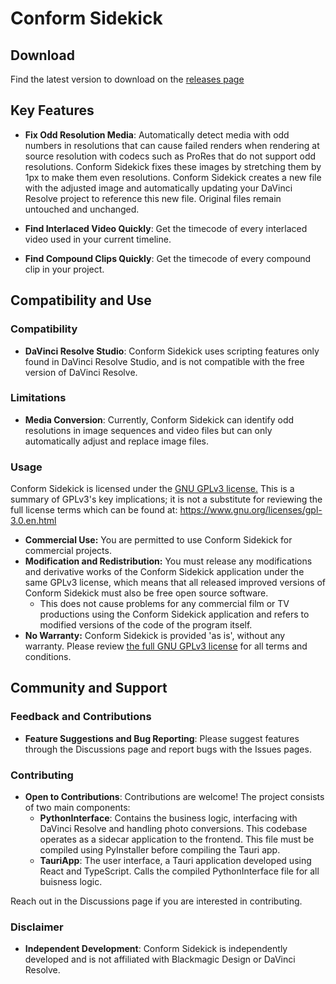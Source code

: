 # Conform Sidekick

## Download

Find the latest version to download on the [releases page](https://github.com/beauwright/Conform-Sidekick/releases/latest)

## Key Features

- **Fix Odd Resolution Media**: Automatically detect media with odd numbers in resolutions that can cause failed renders when rendering at source resolution with codecs such as ProRes that do not support odd resolutions. Conform Sidekick fixes these images by stretching them by 1px to make them even resolutions. Conform Sidekick creates a new file with the adjusted image and automatically updating your DaVinci Resolve project to reference this new file. Original files remain untouched and unchanged.

- **Find Interlaced Video Quickly**: Get the timecode of every interlaced video used in your current timeline.

- **Find Compound Clips Quickly**: Get the timecode of every compound clip in your project.

## Compatibility and Use

### Compatibility
- **DaVinci Resolve Studio**: Conform Sidekick uses scripting features only found in DaVinci Resolve Studio, and is not compatible with the free version of DaVinci Resolve.

### Limitations
- **Media Conversion**: Currently, Conform Sidekick can identify odd resolutions in image sequences and video files but can only automatically adjust and replace image files.

### Usage

Conform Sidekick is licensed under the [GNU GPLv3 license.](https://www.gnu.org/licenses/gpl-3.0.en.html) This is a summary of GPLv3's key implications; it is not a substitute for reviewing the full license terms which can be found at: https://www.gnu.org/licenses/gpl-3.0.en.html
- **Commercial Use:** You are permitted to use Conform Sidekick for commercial projects.
- **Modification and Redistribution:** You must release any modifications and derivative works of the Conform Sidekick application under the same GPLv3 license, which means that all released improved versions of Conform Sidekick must also be free open source software. 
    - This does not cause problems for any commercial film or TV productions using the Conform Sidekick application and refers to modified versions of the code of the program itself.
- **No Warranty:** Conform Sidekick is provided 'as is', without any warranty. Please review [the full GNU GPLv3 license](https://www.gnu.org/licenses/gpl-3.0.en.html) for all terms and conditions.

## Community and Support

### Feedback and Contributions
- **Feature Suggestions and Bug Reporting**: Please suggest features through the Discussions page and report bugs with the Issues pages.

### Contributing
- **Open to Contributions**: Contributions are welcome! The project consists of two main components:
  - **PythonInterface**: Contains the business logic, interfacing with DaVinci Resolve and handling photo conversions. This codebase operates as a sidecar application to the frontend. This file must be compiled using PyInstaller before compiling the Tauri app.
  - **TauriApp**: The user interface, a Tauri application developed using React and TypeScript. Calls the compiled PythonInterface file for all buisness logic.
  
Reach out in the Discussions page if you are interested in contributing.

### Disclaimer
- **Independent Development**: Conform Sidekick is independently developed and is not affiliated with Blackmagic Design or DaVinci Resolve.
